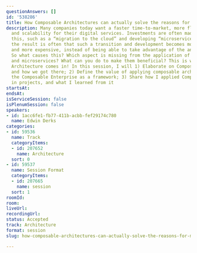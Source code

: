 ```yaml
---
questionAnswers: []
id: '538286'
title: How Composable Architectures can actually solve the reasons for Microservices
description: Many companies today want a faster time-to-market, more flexibility,
  and scalability for their digital services. Investments are often made in IT for
  this, such as a “migration to the cloud” and developing “microservices”. However,
  the result is often that such a transition and development becomes more complex
  and more expensive, instead of being able to take advantage of the anticipated benefits.
  So what causes this? Which aspect is missing from the application of cloud infrastructure
  and microservices? What can you do to make them beneficial? This is where Composable
  Architecture comes in! In this session, I will 1) Elaborate on Composable Architecture
  and how we got there; 2) Define the value of applying composable architectures using
  the Composable Enterprise as a framework; 3) Share how I applied Composable Architectures
  in projects, and what I learned from it
startsAt: 
endsAt: 
isServiceSession: false
isPlenumSession: false
speakers:
- id: 1acc6fe1-fb77-411b-acbb-fef29174c780
  name: Edwin Derks
categories:
- id: 59536
  name: Track
  categoryItems:
  - id: 207652
    name: Architecture
  sort: 0
- id: 59537
  name: Session Format
  categoryItems:
  - id: 207665
    name: session
  sort: 1
roomId: 
room: 
liveUrl: 
recordingUrl: 
status: Accepted
track: Architecture
format: session
slug: how-composable-architectures-can-actually-solve-the-reasons-for-microservices

---
```

